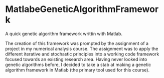 # MatlabeGeneticAlgorithmFramework
A quick genetic algorithm framework writtin with Matlab. 

The creation of this framework was prompted by the assignment of a project in my numerical analysis course. The assignment was to apply the different iterative and stochastic principles into a working code framework focused towards an existing research area. Having never looked into genetic algorithms before, I decided to take a stab at making a genetic algorithm framework in Matlab (the primary tool used for this course).

